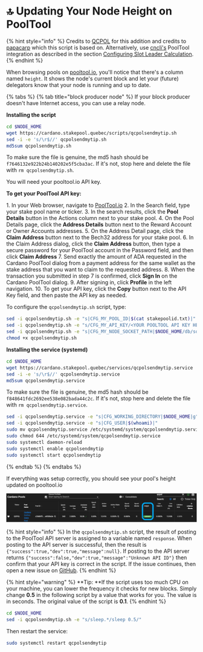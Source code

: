 # :top: Updating Your Node Height on PoolTool

{% hint style="info" %}
Credits to [QCPOL](https://cardano.stakepool.quebec) for this addition and credits to [papacarp](https://github.com/papacarp/pooltool.io/tree/master/sendmytip/shell/systemd) which this script is based on. Alternatively, use [cncli's](https://github.com/AndrewWestberg/cncli) PoolTool integration as described in the section [Configuring Slot Leader Calculation](../part-iii-operation/configuring-slot-leader-calculation.md).
{% endhint %}

When browsing pools on [pooltool.io](https://pooltool.io), you'll notice that there's a column named `height`. It shows the node's current block and let your (future) delegators know that your node is running and up to date.

{% tabs %}
{% tab title="block producer node" %}
If your block producer doesn't have Internet access, you can use a relay node.

**Installing the script**

```bash
cd $NODE_HOME
wget https://cardano.stakepool.quebec/scripts/qcpolsendmytip.sh
sed -i -e 's/\r$//' qcpolsendmytip.sh
md5sum qcpolsendmytip.sh
```

To make sure the file is genuine, the md5 hash should be `f7646132e922b24b140202e5f5cba3ac`. If it's not, stop here and delete the file with `rm qcpolsendmytip.sh`.

You will need your pooltool.io API key.

**To get your PoolTool API key:**

1\. In your Web browser, navigate to [PoolTool.io](https://pooltool.io/)
2\. In the Search field, type your stake pool name or ticker.
3\. In the search results, click the **Pool Details** button in the Actions column next to your stake pool.
4\. On the Pool Details page, click the **Address Details** button next to the Reward Account or Owner Accounts addresses.
5\. On the Address Detail page, click the **Claim Address** button next to the Bech32 address for your stake pool.
6\. In the Claim Address dialog, click the **Claim Address** button, then type a secure password for your PoolTool account in the Password field, and then click **Claim Address**
7\. Send exactly the amount of ADA requested in the Cardano PoolTool dialog from a payment address for the same wallet as the stake address that you want to claim to the requested address.
8\. When the transaction you submitted in step 7 is confirmed, click **Sign In** on the Cardano PoolTool dialog.
9\. After signing in, click **Profile** in the left navigation.
10\. To get your API key, click the **Copy** button next to the API Key field, and then paste the API key as needed.

To configure the `qcpolsendmytip.sh` script, type:

```bash
sed -i qcpolsendmytip.sh -e "s|CFG_MY_POOL_ID|$(cat stakepoolid.txt)|"
sed -i qcpolsendmytip.sh -e "s/CFG_MY_API_KEY/<YOUR POOLTOOL API KEY HERE>/"
sed -i qcpolsendmytip.sh -e "s|CFG_MY_NODE_SOCKET_PATH|$NODE_HOME/db/socket|"
chmod +x qcpolsendmytip.sh
```

**Installing the service (systemd)**

```bash
cd $NODE_HOME
wget https://cardano.stakepool.quebec/services/qcpolsendmytip.service
sed -i -e 's/\r$//' qcpolsendmytip.service
md5sum qcpolsendmytip.service
```

To make sure the file is genuine, the md5 hash should be `f848641fdc2692ee538e082bada44c2c`. If it's not, stop here and delete the file with `rm qcpolsendmytip.service`.

```bash
sed -i qcpolsendmytip.service -e "s|CFG_WORKING_DIRECTORY|$NODE_HOME|g"
sed -i qcpolsendmytip.service -e "s|CFG_USER|$(whoami)|"
sudo mv qcpolsendmytip.service /etc/systemd/system/qcpolsendmytip.service
sudo chmod 644 /etc/systemd/system/qcpolsendmytip.service
sudo systemctl daemon-reload
sudo systemctl enable qcpolsendmytip
sudo systemctl start qcpolsendmytip
```
{% endtab %}
{% endtabs %}

If everything was setup correctly, you should see your pool's height updated on pooltool.io

![Your pool's tip on pooltool.io](../../../../.gitbook/assets/tip.png)

{% hint style="info" %}
In the `qcpolsendmytip.sh` script, the result of posting to the PoolTool API server is assigned to a variable named `response`. When posting to the API server is successful, then the result is `{"success":true,"dev":true,"message":null}`. If posting to the API server returns `{"success":false,"dev":true,"message":"Unknown API ID"}` then confirm that your API key is correct in the script. If the issue continues, then open a new issue on [GitHub](https://github.com/papacarp/pooltool.io/issues).
{% endhint %}

{% hint style="warning" %}
**Tip: **If the script uses too much CPU on your machine, you can lower the frequency it checks for new blocks. Simply change **0.5** in the following script by a value that works for you. The value is in seconds. The original value of the script is **0.1**.
{% endhint %}

```bash
cd $NODE_HOME
sed -i qcpolsendmytip.sh -e "s/sleep.*/sleep 0.5/"
```

Then restart the service:

```bash
sudo systemctl restart qcpolsendmytip
```
